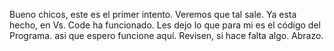 Bueno chicos, este es el primer intento.
Veremos que tal sale.
Ya esta hecho, en Vs. Code ha funcionado.
Les dejo lo que para mi es el código del Programa. asi que espero funcione aquí.
Revisen, si hace falta algo.
Abrazo.
